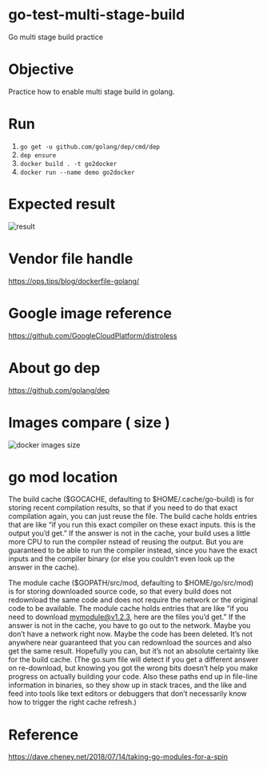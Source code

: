 # go-test-multi-stage-build
Go multi stage build practice 

# Objective
Practice how to enable multi stage build in golang.

# Run
1. `go get -u github.com/golang/dep/cmd/dep`
1. `dep ensure`
1. `docker build . -t go2docker`
1. `docker run --name demo go2docker`

# Expected result
![result](https://i.imgur.com/VURu2Zs.png)

# Vendor file handle
https://ops.tips/blog/dockerfile-golang/

# Google image reference
https://github.com/GoogleCloudPlatform/distroless

# About go dep
https://github.com/golang/dep

# Images compare ( size )
![docker images size](https://i.imgur.com/Ohr7kmJ.png)

# go mod location
The build cache ($GOCACHE, defaulting to $HOME/.cache/go-build) is for storing recent compilation results, so that if you need to do that exact compilation again, you can just reuse the file. The build cache holds entries that are like “if you run this exact compiler on these exact inputs. this is the output you’d get.” If the answer is not in the cache, your build uses a little more CPU to run the compiler nstead of reusing the output. But you are guaranteed to be able to run the compiler instead, since you have the exact inputs and the compiler binary (or else you couldn’t even look up the answer in the cache).

The module cache ($GOPATH/src/mod, defaulting to $HOME/go/src/mod) is for storing downloaded source code, so that every build does not redownload the same code and does not require the network or the original code to be available. The module cache holds entries that are like “if you need to download mymodule@v1.2.3, here are the files you’d get.” If the answer is not in the cache, you have to go out to the network. Maybe you don’t have a network right now. Maybe the code has been deleted. It’s not anywhere near guaranteed that you can redownload the sources and also get the same result. Hopefully you can, but it’s not an absolute certainty like for the build cache. (The go.sum file will detect if you get a different answer on re-download, but knowing you got the wrong bits doesn’t help you make progress on actually building your code. Also these paths end up in file-line information in binaries, so they show up in stack traces, and the like and feed into tools like text editors or debuggers that don’t necessarily know how to trigger the right cache refresh.)

# Reference 
https://dave.cheney.net/2018/07/14/taking-go-modules-for-a-spin
